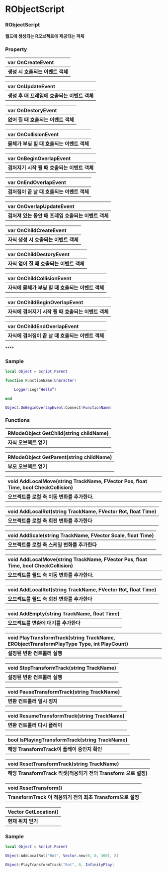 # RObjectScript

### **RObjectScript**

**월드에 생성되는 R오브젝트에 제공되는 객체**  


### **Property**

| **var OnCreateEvent** |
| :--- |
| **생성 시 호출되는 이벤트 객체** |

| **var OnUpdateEvent** |
| :--- |
| **생성 후 매 프레임에 호출되는 이벤트 객체** |

| **var OnDestoryEvent** |
| :--- |
| **없어 질 때 호출되는 이벤트 객체** |

| **var OnCollisionEvent** |
| :--- |
| **물체가 부딪 힐 때 호출되는 이벤트 객체** |

| **var OnBeginOverlapEvent** |
| :--- |
| **겹처지기 시작 될 때 호출되는 이벤트 객체** |

| **var OnEndOverlapEvent** |
| :--- |
| **겹처짐이 끝 날 때 호출되는 이벤트 객체** |

| **var OnOverlapUpdateEvent** |
| :--- |
| **겹처져 있는 동안 매 프레임 호출되는 이벤트 객체** |

| **var OnChildCreateEvent** |
| :--- |
| **자식 생성 시 호출되는 이벤트 객체** |

| **var OnChildDestoryEvent** |
| :--- |
| **자식 없어 질 때 호출되는 이벤트 객체** |

| **var OnChildCollisionEvent** |
| :--- |
| **자식에 물체가 부딪 힐 때 호출되는 이벤트 객체** |

| **var OnChildBeginOverlapEvent** |
| :--- |
| **자식에 겹처지기 시작 될 때 호출되는 이벤트 객체** |

| **var OnChildEndOverlapEvent** |
| :--- |
| **자식에 겹처짐이 끝 날 때 호출되는 이벤트 객체** |

\*\*\*\*

### **Sample**

```lua
local Object = Script.Parent

function FunctionName(Character) 

	Logger:Log(“Hello”)

end

Object.OnBeginOverlapEvent:Connect(FunctionName)

```



### **Functions**

| **RModeObject GetChild\(string childName\)** |
| :--- |
| **자식 오브젝트 얻기** |

| **RModeObject GetParent\(string childName\)** |
| :--- |
| **부모 오브젝트 얻기** |

| **void AddLocalMove\(string TrackName, FVector Pos, float Time, bool CheckCollision\)** |
| :--- |
| **오브젝트를 로컬 축 이동 변화를 추가한다.** |

| **void AddLocalRot\(string TrackName, FVector Rot, float Time\)** |
| :--- |
| **오브젝트를 로컬 축 회전 변화를 추가한다** |

| **void AddScale\(string TrackName, FVector Scale, float Time\)** |
| :--- |
| **오브젝트를 로컬 축 스케일 변화를 추가한다** |

| **void AddLocalMove\(string TrackName, FVector Pos, float Time, bool CheckCollision\)** |
| :--- |
| **오브젝트를 월드 축 이동 변화를 추가한다.**  |

| **void AddLocalRot\(string TrackName, FVector Rot, float Time\)** |
| :--- |
|  **오브젝트를 월드 축 회전 변화를 추가한다** |

| **void AddEmpty\(string TrackName, float Time\)** |
| :--- |
| **오브젝트를 변환에 대기를 추가한다** |

| **void PlayTransformTrack\(string TrackName, ERObjectTransformPlayType Type, int PlayCount\)** |
| :--- |
| **설정된 변환 컨트롤러 실행** |

| **void StopTransformTrack\(string TrackName\)** |
| :--- |
| **설정된 변환 컨트롤러 실행** |

| **void PauseTransformTrack\(string TrackName\)** |
| :--- |
| **변환 컨트롤러 일시 정지** |

| **void ResumeTransformTrack\(string TrackName\)** |
| :--- |
| **변환 컨트롤러 다시 플레이** |

| **bool IsPlayingTransformTrack\(string TrackName\)** |
| :--- |
| **해당 TransformTrack이 플레이 중인지 확인** |

| **void ResetTransformTrack\(string TrackName\)** |
| :--- |
| **해당 TransformTrack 리셋\(적용되기 전의 Transform 으로 설정\)** |

| **void ResetTransform\(\)** |
| :--- |
| **TransformTrack 이 적용되기 전의 최초 Transform으로 설정** |

| **Vector GetLocation\(\)** |
| :--- |
| **현재 위치 얻기** |



### **Sample**

```lua
local Object = Script.Parent

Object:AddLocalRot("Rot", Vector.new(0, 0, 360), 8)  

Object:PlayTransformTrack("Rot", 0, InfinityPlay) 

```























